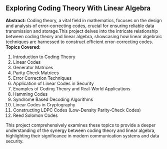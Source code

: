 ## Exploring Coding Theory With Linear Algebra

**Abstract:**
Coding theory, a vital field in mathematics, focuses on the design and analysis of error-correcting codes, crucial for ensuring reliable data transmission and storage.This project delves into the intricate relationship between coding theory and linear algebra, showcasing how linear algebraic techniques are harnessed to construct efficient error-correcting codes.
**Topics Covered:**
1. Introduction to Coding Theory
2. Linear Codes
3. Generator Matrices
4. Parity Check Matrices
5. Error Correction Techniques
6. Application of Linear Codes in Security
7. Examples of Coding Theory and Real-World Applications
8. Hamming Codes
9. Syndrome Based Decoding Algorithms
10. Linear Codes in Cryptography
11. Constructing LDPC Codes (Low-Density Parity-Check Codes)
12. Reed Solomon Codes

This project comprehensively examines these topics to provide a deeper understanding of the synergy between coding theory and linear algebra, highlighting their significance in modern communication systems and data security.
